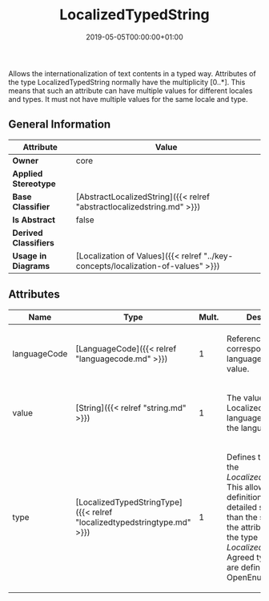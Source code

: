 ﻿---
title: LocalizedTypedString
toc: false
type: specs
date: "2019-05-05T00:00:00+01:00"
draft: false
menu_name: vec120

# Prev/next pager order (if `docs_section_pager` enabled in `params.toml`)
weight: 
---
Allows the internationalization of text contents in a typed way. Attributes of the type LocalizedTypedString normally have the multiplicity [0..*]. This means that such an attribute can have multiple values for different locales and types. It must not have multiple values for the same locale and type.
## General Information

| Attribute               | Value |
|-------------------------|-------|
| **Owner**               | core |
| **Applied Stereotype**  |   |
| **Base Classifier**     | [AbstractLocalizedString]({{< relref "abstractlocalizedstring.md" >}})<br/>  |
| **Is Abstract**         | false |
| **Derived Classifiers** |   |
| **Usage in Diagrams**   | [Localization of Values]({{< relref "../key-concepts/localization-of-values" >}})<br/>  |

## Attributes
|  Name  |  Type  |  Mult.  |  Description  |  Owning Classifier  |
|--------|--------|---------|---------------|--------------|
|languageCode | [LanguageCode]({{< relref "languagecode.md" >}}) | 1 | <html><body><p>References the corresponding languageCode of the value.  </p></body></html> | [AbstractLocalizedString]({{< relref "abstractlocalizedstring.md" >}}) |
|value | [String]({{< relref "string.md" >}}) | 1 | <html><body><p>The value of the LocalizedString in language defined by the languageCode. </p></body></html> | [AbstractLocalizedString]({{< relref "abstractlocalizedstring.md" >}}) |
|type | [LocalizedTypedStringType]({{< relref "localizedtypedstringtype.md" >}}) | 1 | <html>   <head>     </head>   <body>     <p> Defines the <i>type</i> of the <i>LocalizedTypedString</i>. This allows the definition of a more detailed semantic than the semantic of the attribute itself with the type <i>LocalizedTypedString. </i>Agreed type values are defined in an OpenEnumeration.      </p>  </body> </html> | [LocalizedTypedString]({{< relref "localizedtypedstring.md" >}}) |

